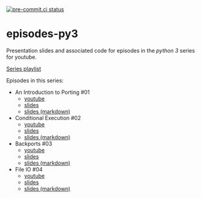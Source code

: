 [![pre-commit.ci status](https://results.pre-commit.ci/badge/github/anthonywritescode/episodes-py3/main.svg)](https://results.pre-commit.ci/latest/github/anthonywritescode/episodes-py3/main)

episodes-py3
============

Presentation slides and associated code for episodes in the *python 3* series
for youtube.

[Series playlist](https://www.youtube.com/playlist?list=PLWBKAf81pmOZOukFi2KyQJ7QMNDzcq2yT)

Episodes in this series:

- An Introduction to Porting #01
    - [youtube](https://www.youtube.com/watch?v=eO4V5JaCiR4)
    - [slides](https://anthonywritescode.github.io/py3-preso/#/)
    - [slides (markdown)](https://github.com/anthonywritescode/py3-preso/blob/main/slides.md)
- Conditional Execution #02
    - [youtube](https://www.youtube.com/watch?v=AoEx8-UxTVQ)
    - [slides](https://anthonywritescode.github.io/episodes-py3/02-conditional-execution)
    - [slides (markdown)](https://github.com/anthonywritescode/episodes-py3/blob/main/02-conditional-execution/slides.md)
- Backports #03
    - [youtube](https://www.youtube.com/watch?v=rS2ZgWedTUs)
    - [slides](https://anthonywritescode.github.io/episodes-py3/03-backports)
    - [slides (markdown)](https://github.com/anthonywritescode/episodes-py3/blob/main/03-backports/slides.md)
- File IO #04
    - [youtube](https://www.youtube.com/watch?v=cIaOisyd7lE)
    - [slides](https://anthonywritescode.github.io/episodes-py3/04-file-io)
    - [slides (markdown)](https://github.com/anthonywritescode/episodes-py3/blob/main/04-file-io/slides.md)
